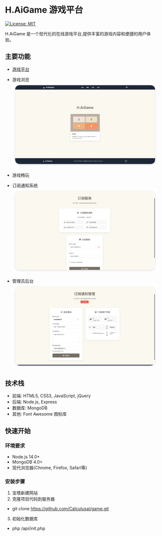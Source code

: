 # H.AiGame 游戏平台

[![License: MIT](https://img.shields.io/badge/License-MIT-yellow.svg)](https://opensource.org/licenses/MIT)


H.AiGame 是一个现代化的在线游戏平台,提供丰富的游戏内容和便捷的用户体验。

## 主要功能

- [游戏平台](https://game.hoshinoai.xin)

- 游戏浏览
![](./images/index.png)
- 游戏畅玩
- 订阅通知系统
![](./images/dingyue.png)
- 管理员后台
![](./images/订阅后端管理.png)

## 技术栈

- 前端: HTML5, CSS3, JavaScript, jQuery
- 后端: Node.js, Express
- 数据库: MongoDB
- 其他: Font Awesome 图标库

## 快速开始
### 环境要求

- Node.js 14.0+
- MongoDB 4.0+
- 现代浏览器(Chrome, Firefox, Safari等)

### 安装步骤
1. 宝塔新建网站
2. 克隆项目代码到服务器
- git clone https://github.com/Calculusai/game.git
3. 初始化数据库
- php /api/init.php


